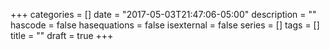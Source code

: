+++
categories = []
date = "2017-05-03T21:47:06-05:00"
description = ""
hascode = false
hasequations = false
isexternal = false
series = []
tags = []
title = ""
draft = true
+++

